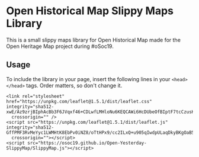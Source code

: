 # Open Historical Map Slippy Maps Library

This is a small slippy maps library for Open Historical Map made for the Open Heritage Map project during #oSoc19.

## Usage

To include the library in your page, insert the following lines in your `<head></head>` tags.
Order matters, so don't change it.
```
<link rel="stylesheet" href="https://unpkg.com/leaflet@1.5.1/dist/leaflet.css" integrity="sha512-xwE/Az9zrjBIphAcBb3F6JVqxf46+CDLwfLMHloNu6KEQCAWi6HcDUbeOfBIptF7tcCzusKFjFw2yuvEpDL9wQ=="
  crossorigin="" />
<script src="https://unpkg.com/leaflet@1.5.1/dist/leaflet.js" integrity="sha512-GffPMF3RvMeYyc1LWMHtK8EbPv0iNZ8/oTtHPx9/cc2ILxQ+u905qIwdpULaqDkyBKgOaB57QTMg7ztg8Jm2Og=="
  crossorigin=""></script>
<script src="https://osoc19.github.io/Open-Yesterday-SlippyMap/SlippyMap.js"></script>
```